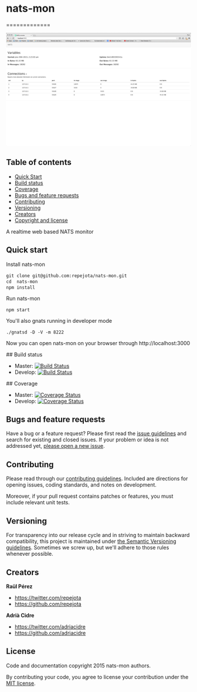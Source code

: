 # nats-mon
=============

![Alt text](/screenshot.png?raw=true "Screenshot")

## Table of contents

- [Quick Start](#quick-start)
- [Build status](#build-status)
- [Coverage](#coverage)
- [Bugs and feature requests](#bugs-and-feature-requests)
- [Contributing](#contributing)
- [Versioning](#versioning)
- [Creators](#creators)
- [Copyright and license](#copyright-and-license)

A realtime web based NATS monitor

## Quick start

Install nats-mon
```
git clone git@github.com:repejota/nats-mon.git
cd  nats-mon
npm install
```

Run nats-mon
```
npm start
```

You'll also gnats running in developer mode
```
./gnatsd -D -V -m 8222
```

Now you can open nats-mon on your browser through http://localhost:3000

## Build status

* Master: [![Build Status](https://travis-ci.org/repejota/nats-mon.svg?branch=master)](https://travis-ci.org/repejota/nats-mon)
* Develop: [![Build Status](https://travis-ci.org/repejota/nats-mon.svg?branch=develop)](https://travis-ci.org/repejota/nats-mon)

## Coverage

* Master: [![Coverage Status](https://coveralls.io/repos/repejota/nats-mon/badge.svg?branch=master&service=github)](https://coveralls.io/github/repejota/nats-mon?branch=master)
* Develop: [![Coverage Status](https://coveralls.io/repos/repejota/nats-mon/badge.svg?branch=develop&service=github)](https://coveralls.io/github/repejota/nats-mon?branch=develop)

## Bugs and feature requests

Have a bug or a feature request? Please first read the
[issue guidelines](https://github.com/repejota/nats-mon/blob/master/CONTRIBUTING.md#using-the-issue-tracker)
and search for existing and closed issues. If your problem or idea is not
addressed yet,
[please open a new issue](https://github.com/repejota/nats-mon/issues/new).

## Contributing

Please read through our
[contributing guidelines](https://github.com/repejota/nats-mon/blob/master/CONTRIBUTING.md).
Included are directions for opening issues, coding standards, and notes on
development.

Moreover, if your pull request contains patches or features, you must include
relevant unit tests.

## Versioning

For transparency into our release cycle and in striving to maintain backward
compatibility, this project is maintained under
[the Semantic Versioning guidelines](http://semver.org/). Sometimes we screw
up, but we'll adhere to those rules whenever possible.

## Creators

**Raül Pérez**

- <https://twitter.com/repejota>
- <https://github.com/repejota>


**Adrià Cidre**

- <https://twitter.com/adriacidre>
- <https://github.com/adriacidre>

## License

Code and documentation copyright 2015 nats-mon authors.

By contributing your code, you agree to license your contribution under the
[MIT license](LICENSE).
